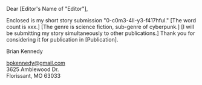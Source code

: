 Dear [Editor's Name of "Editor"],

Enclosed is my short story submission "0-c0m3-4ll-y3-f417hful."  [The word count is xxx.] [The genre is science fiction, sub-genre of cyberpunk.] [I will be submitting my story simultaneously to other publications.] Thank you for considering it for publication in [Publication].

Brian Kennedy

bpkennedy@gmail.com  
3625 Amblewood Dr.  
Florissant, MO 63033  
